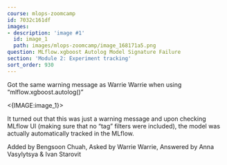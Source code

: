```yaml
---
course: mlops-zoomcamp
id: 7032c161df
images:
- description: 'image #1'
  id: image_1
  path: images/mlops-zoomcamp/image_168171a5.png
question: MLflow.xgboost Autolog Model Signature Failure
section: 'Module 2: Experiment tracking'
sort_order: 930
---
```


Got the same warning message as Warrie Warrie when using “mlflow.xgboost.autolog()”

<{IMAGE:image_1}>

It turned out that this was just a warning message and upon checking MLflow UI (making sure that no “tag” filters were included), the model was actually automatically tracked in the MLflow.

Added by Bengsoon Chuah, Asked by Warrie Warrie, Answered by Anna Vasylytsya & Ivan Starovit

